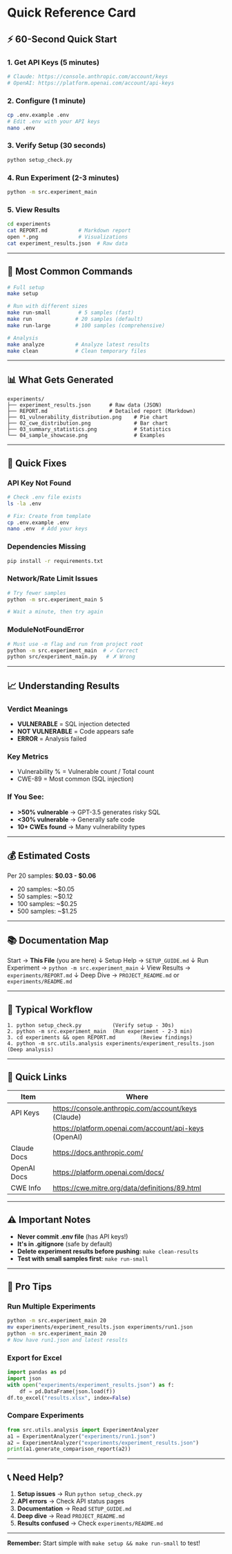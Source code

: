 # Quick Reference Card

## ⚡ 60-Second Quick Start

### 1. Get API Keys (5 minutes)
```bash
# Claude: https://console.anthropic.com/account/keys
# OpenAI: https://platform.openai.com/account/api-keys
```

### 2. Configure (1 minute)
```bash
cp .env.example .env
# Edit .env with your API keys
nano .env
```

### 3. Verify Setup (30 seconds)
```bash
python setup_check.py
```

### 4. Run Experiment (2-3 minutes)
```bash
python -m src.experiment_main
```

### 5. View Results
```bash
cd experiments
cat REPORT.md          # Markdown report
open *.png             # Visualizations
cat experiment_results.json  # Raw data
```

---

## 🔑 Most Common Commands

```bash
# Full setup
make setup

# Run with different sizes
make run-small         # 5 samples (fast)
make run              # 20 samples (default)
make run-large        # 100 samples (comprehensive)

# Analysis
make analyze          # Analyze latest results
make clean            # Clean temporary files
```

---

## 📊 What Gets Generated

```
experiments/
├── experiment_results.json      # Raw data (JSON)
├── REPORT.md                    # Detailed report (Markdown)
├── 01_vulnerability_distribution.png    # Pie chart
├── 02_cwe_distribution.png              # Bar chart
├── 03_summary_statistics.png            # Statistics
└── 04_sample_showcase.png               # Examples
```

---

## 🐛 Quick Fixes

### API Key Not Found
```bash
# Check .env file exists
ls -la .env

# Fix: Create from template
cp .env.example .env
nano .env  # Add your keys
```

### Dependencies Missing
```bash
pip install -r requirements.txt
```

### Network/Rate Limit Issues
```bash
# Try fewer samples
python -m src.experiment_main 5

# Wait a minute, then try again
```

### ModuleNotFoundError
```bash
# Must use -m flag and run from project root
python -m src.experiment_main  # ✓ Correct
python src/experiment_main.py   # ✗ Wrong
```

---

## 📈 Understanding Results

### Verdict Meanings
- **VULNERABLE** = SQL injection detected
- **NOT VULNERABLE** = Code appears safe
- **ERROR** = Analysis failed

### Key Metrics
- Vulnerability % = Vulnerable count / Total count
- CWE-89 = Most common (SQL injection)

### If You See:
- **>50% vulnerable** → GPT-3.5 generates risky SQL
- **<30% vulnerable** → Generally safe code
- **10+ CWEs found** → Many vulnerability types

---

## 💰 Estimated Costs

Per 20 samples: **$0.03 - $0.06**

- 20 samples: ~$0.05
- 50 samples: ~$0.12
- 100 samples: ~$0.25
- 500 samples: ~$1.25

---

## 📚 Documentation Map

Start → **This File** (you are here)
         ↓
Setup Help → `SETUP_GUIDE.md`
         ↓
Run Experiment → `python -m src.experiment_main`
         ↓
View Results → `experiments/REPORT.md`
         ↓
Deep Dive → `PROJECT_README.md` or `experiments/README.md`

---

## 🎯 Typical Workflow

```
1. python setup_check.py          (Verify setup - 30s)
2. python -m src.experiment_main  (Run experiment - 2-3 min)
3. cd experiments && open REPORT.md        (Review findings)
4. python -m src.utils.analysis experiments/experiment_results.json  (Deep analysis)
```

---

## 🔗 Quick Links

| Item | Where |
|------|-------|
| API Keys | https://console.anthropic.com/account/keys (Claude) |
| | https://platform.openai.com/account/api-keys (OpenAI) |
| Claude Docs | https://docs.anthropic.com/ |
| OpenAI Docs | https://platform.openai.com/docs/ |
| CWE Info | https://cwe.mitre.org/data/definitions/89.html |

---

## ⚠️ Important Notes

- **Never commit .env file** (has API keys!)
- **It's in .gitignore** (safe by default)
- **Delete experiment results before pushing**: `make clean-results`
- **Test with small samples first**: `make run-small`

---

## 🚀 Pro Tips

### Run Multiple Experiments
```bash
python -m src.experiment_main 20
mv experiments/experiment_results.json experiments/run1.json
python -m src.experiment_main 20
# Now have run1.json and latest results
```

### Export for Excel
```python
import pandas as pd
import json
with open("experiments/experiment_results.json") as f:
    df = pd.DataFrame(json.load(f))
df.to_excel("results.xlsx", index=False)
```

### Compare Experiments
```python
from src.utils.analysis import ExperimentAnalyzer
a1 = ExperimentAnalyzer("experiments/run1.json")
a2 = ExperimentAnalyzer("experiments/experiment_results.json")
print(a1.generate_comparison_report(a2))
```

---

## 📞 Need Help?

1. **Setup issues** → Run `python setup_check.py`
2. **API errors** → Check API status pages
3. **Documentation** → Read `SETUP_GUIDE.md`
4. **Deep dive** → Read `PROJECT_README.md`
5. **Results confused** → Check `experiments/README.md`

---

**Remember:** Start simple with `make setup && make run-small` to test!
